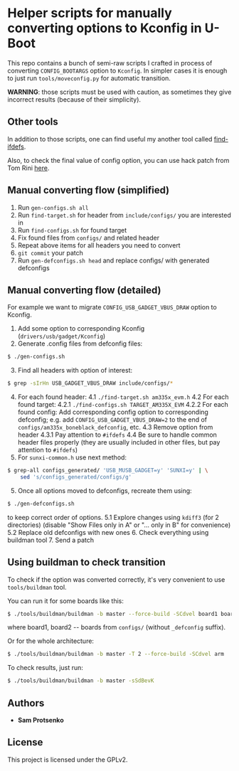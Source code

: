 # Helper scripts for manually converting options to Kconfig in U-Boot

This repo contains a bunch of semi-raw scripts I crafted in process
of converting `CONFIG_BOOTARGS` option to `Kconfig`. In simpler cases it is
enough to just run `tools/moveconfig.py` for automatic transition.

**WARNING**: those scripts must be used with caution, as sometimes they give
incorrect results (because of their simplicity).

## Other tools

In addition to those scripts, one can find useful my another tool called
[find-ifdefs](https://gitlab.com/joeskb7/find-ifdefs).

Also, to check the final value of config option, you can use hack patch from
Tom Rini [here](https://patchwork.ozlabs.org/patch/790476/).

## Manual converting flow (simplified)

1. Run `gen-configs.sh all`
2. Run `find-target.sh` for header from `include/configs/` you are interested in
3. Run `find-configs.sh` for found target
4. Fix found files from `configs/` and related header
5. Repeat above items for all headers you need to convert
6. `git commit` your patch
7. Run `gen-defconfigs.sh head` and replace configs/ with generated defconfigs

## Manual converting flow (detailed)

For example we want to migrate `CONFIG_USB_GADGET_VBUS_DRAW` option to Kconfig.

1. Add some option to corresponding Kconfig (`drivers/usb/gadget/Kconfig`)
2. Generate .config files from defconfig files:
```bash
$ ./gen-configs.sh
```
3. Find all headers with option of interest:
```bash
$ grep -sIrHn USB_GADGET_VBUS_DRAW include/configs/*
```
4. For each found header:
  4.1 `./find-target.sh am335x_evm.h`
  4.2 For each found target:
    4.2.1 `./find-configs.sh TARGET_AM335X_EVM`
    4.2.2 For each found config:
          Add corresponding config option to corresponding defconfig;
          e.g. add `CONFIG_USB_GADGET_VBUS_DRAW=2` to the end of
          `configs/am335x_boneblack_defconfig`, etc.
  4.3 Remove option from header
    4.3.1 Pay attention to `#ifdefs`
  4.4 Be sure to handle common header files properly (they are usually included
      in other files, but pay attention to `#ifdefs`)
5. For `sunxi-common.h` use next method:
```bash
$ grep-all configs_generated/ 'USB_MUSB_GADGET=y' 'SUNXI=y' | \
    sed 's/configs_generated/configs/g'
```
5. Once all options moved to defconfigs, recreate them using:
```bash
$ ./gen-defconfigs.sh
```
   to keep correct order of options.
  5.1 Explore changes using `kdiff3` (for 2 directories)
      (disable "Show Files only in A" or "... only in B" for convenience)
  5.2 Replace old defconfigs with new ones
6. Check everything using buildman tool
7. Send a patch

## Using buildman to check transition

To check if the option was converted correctly, it's very convenient to use
`tools/buildman` tool.

You can run it for some boards like this:
```bash
$ ./tools/buildman/buildman -b master --force-build -SCdvel board1 board2
```

where board1, board2 -- boards from `configs/` (without `_defconfig` suffix).

Or for the whole architecture:
```bash
$ ./tools/buildman/buildman -b master -T 2 --force-build -SCdvel arm
```

To check results, just run:
```bash
$ ./tools/buildman/buildman -b master -sSdBevK
```

## Authors

* **Sam Protsenko**

## License

This project is licensed under the GPLv2.
